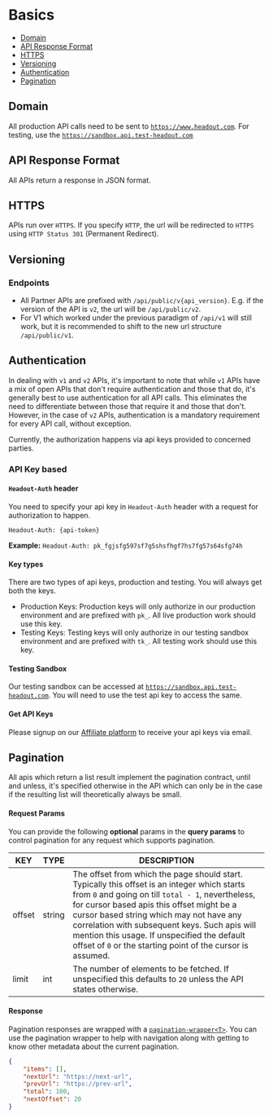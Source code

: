 # Basics

* [Domain](#domain)
* [API Response Format](#api-response-format)
* [HTTPS](#https)
* [Versioning](#versioning)
* [Authentication](#authentication)
* [Pagination](#pagination)

## Domain

All production API calls need to be sent to <a href="https://www.headout.com">`https://www.headout.com`</a>. For testing, use the <a href="https://sandbox.api.test-headout.com/">`https://sandbox.api.test-headout.com`</a>

## API Response Format

All APIs return a response in JSON format.

## HTTPS

APIs run over `HTTPS`. If you specify `HTTP`, the url will be redirected to `HTTPS` using `HTTP Status 301` (Permanent Redirect).

## Versioning

### Endpoints
- All Partner APIs are prefixed with `/api/public/v{api_version}`. E.g. if the version of the API is `v2`, the url will be `/api/public/v2`. 
- For V1 which worked under the previous paradigm of `/api/v1` will still work, but it is recommended to shift to the new url structure `/api/public/v1`.

## Authentication

In dealing with `v1` and `v2` APIs, it's important to note that while `v1` APIs have a mix of open APIs that don't require authentication and those that do, it's generally best to use authentication for all API calls. This eliminates the need to differentiate between those that require it and those that don't. However, in the case of `v2` APIs, authentication is a mandatory requirement for every API call, without exception.

Currently, the authorization happens via api keys provided to concerned parties.

### API Key based

#### `Headout-Auth` header

You need to specify your api key in `Headout-Auth` header with a request for authorization to happen.

`Headout-Auth: {api-token}`

**Example:** `Headout-Auth: pk_fgjsfg597sf7g5shsfhgf7hs7fg57s64sfg74h`

#### Key types

There are two types of api keys, production and testing. You will always get both the keys.

* Production Keys: Production keys will only authorize in our production environment and are prefixed with `pk_`. All live production work should use this key.
* Testing Keys: Testing keys will only authorize in our testing sandbox environment and are prefixed with `tk_`. All testing work should use this key.

#### <a name="Authentication--Testing-Sandbox">Testing Sandbox

Our testing sandbox can be accessed at <a href="https://sandbox.api.test-headout.com">`https://sandbox.api.test-headout.com`</a>. You will need to use the test api key to access the same.

#### Get API Keys

Please signup on our <a href="https://partner.headout.com/affiliate">Affiliate platform</a> to receive your api keys via email.

## Pagination

All apis which return a list result implement the pagination contract, until and unless, it's specified otherwise in the API which can only be in the case if the resulting list will theoretically always be small.

#### <a name="#Pagination--Request-Params"></a>Request Params

You can provide the following **optional** params in the **query params** to control pagination for any request which supports pagination.

| KEY    | TYPE   | DESCRIPTION                                                                                                                                                                                                                                                                                                                                                                                               |
|--------|--------|-----------------------------------------------------------------------------------------------------------------------------------------------------------------------------------------------------------------------------------------------------------------------------------------------------------------------------------------------------------------------------------------------------------|
| offset | string | The offset from which the page should start. Typically this offset is an integer which starts from `0` and going on till `total - 1`, nevertheless, for cursor based apis this offset might be a cursor based string which may not have any correlation with subsequent keys. Such apis will mention this usage. If unspecified the default offset of `0` or the starting point of the cursor is assumed. |
| limit  | int    | The number of elements to be fetched. If unspecified this defaults to `20` unless the API states otherwise.                                                                                                                                                                                                                                                                                               |

#### Response

Pagination responses are wrapped with a [`pagination-wrapper<T>`](/object-models/common-models.md#pagination-wrapper). You can use the pagination wrapper to help with navigation along with getting to know other metadata about the current pagination.

```json
{
	"items": [],
	"nextUrl": "https://next-url",
	"prevUrl": "https://prev-url",
	"total": 100,
	"nextOffset": 20
}
```
